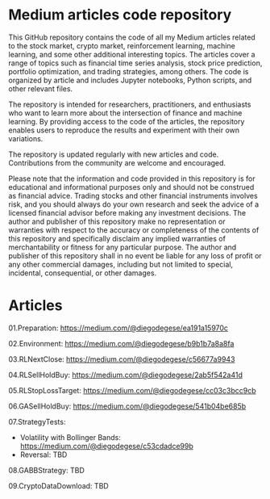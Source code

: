 # Medium articles code repository

This GitHub repository contains the code of all my Medium articles related to the stock market, crypto market, reinforcement learning, machine learning, and some other additional interesting topics. The articles cover a range of topics such as financial time series analysis, stock price prediction, portfolio optimization, and trading strategies, among others. The code is organized by article and includes Jupyter notebooks, Python scripts, and other relevant files.

The repository is intended for researchers, practitioners, and enthusiasts who want to learn more about the intersection of finance and machine learning. By providing access to the code of the articles, the repository enables users to reproduce the results and experiment with their own variations.

The repository is updated regularly with new articles and code. Contributions from the community are welcome and encouraged.

Please note that the information and code provided in this repository is for educational and informational purposes only and should not be construed as financial advice. Trading stocks and other financial instruments involves risk, and you should always do your own research and seek the advice of a licensed financial advisor before making any investment decisions. The author and publisher of this repository make no representation or warranties with respect to the accuracy or completeness of the contents of this repository and specifically disclaim any implied warranties of merchantability or fitness for any particular purpose. The author and publisher of this repository shall in no event be liable for any loss of profit or any other commercial damages, including but not limited to special, incidental, consequential, or other damages.

# Articles
01.Preparation: https://medium.com/@diegodegese/ea191a15970c

02.Environment: https://medium.com/@diegodegese/b9b1b7a8a8fa

03.RLNextClose: https://medium.com/@diegodegese/c56677a9943

04.RLSellHoldBuy: https://medium.com/@diegodegese/2ab5f542a41d

05.RLStopLossTarget: https://medium.com/@diegodegese/cc03c3bcc9cb

06.GASellHoldBuy: https://medium.com/@diegodegese/541b04be685b

07.StrategyTests:
- Volatility with Bollinger Bands: https://medium.com/@diegodegese/c53cdadce99b
- Reversal: TBD

08.GABBStrategy: TBD

09.CryptoDataDownload: TBD